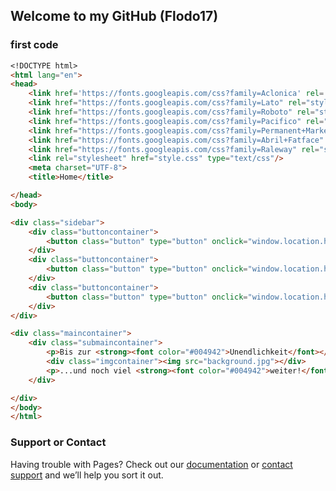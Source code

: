 ## Welcome to my GitHub (Flodo17)

### first code


```markdown
<!DOCTYPE html>
<html lang="en">
<head>
    <link href='https://fonts.googleapis.com/css?family=Aclonica' rel='stylesheet'>
    <link href="https://fonts.googleapis.com/css?family=Lato" rel="stylesheet">
    <link href="https://fonts.googleapis.com/css?family=Roboto" rel="stylesheet">
    <link href="https://fonts.googleapis.com/css?family=Pacifico" rel="stylesheet">
    <link href="https://fonts.googleapis.com/css?family=Permanent+Marker" rel="stylesheet">
    <link href="https://fonts.googleapis.com/css?family=Abril+Fatface" rel="stylesheet">
    <link href="https://fonts.googleapis.com/css?family=Raleway" rel="stylesheet">
    <link rel="stylesheet" href="style.css" type="text/css"/>
    <meta charset="UTF-8">
    <title>Home</title>

</head>
<body>

<div class="sidebar">
    <div class="buttoncontainer">
        <button class="button" type="button" onclick="window.location.href='#'">About me</button>
    </div>
    <div class="buttoncontainer">
        <button class="button" type="button" onclick="window.location.href='portfolio.html'">Portfolio</button>
    </div>
    <div class="buttoncontainer">
        <button class="button" type="button" onclick="window.location.href='#'">Sonstiges</button>
    </div>
</div>

<div class="maincontainer">
    <div class="submaincontainer">
        <p>Bis zur <strong><font color="#004942">Unendlichkeit</font></strong>...</p>
        <div class="imgcontainer"><img src="background.jpg"></div>
        <p>...und noch viel <strong><font color="#004942">weiter!</font></strong>!</p>
    </div>

</div>
</body>
</html>
```

### Support or Contact

Having trouble with Pages? Check out our [documentation](https://help.github.com/categories/github-pages-basics/) or [contact support](https://github.com/contact) and we’ll help you sort it out.
